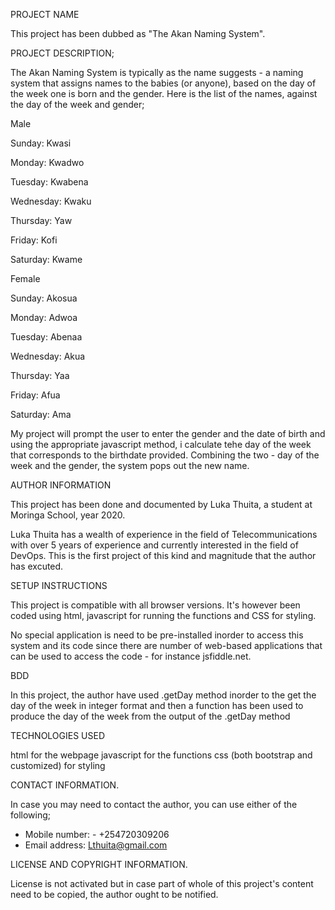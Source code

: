 PROJECT NAME

This project has been dubbed as "The Akan Naming System".

PROJECT DESCRIPTION;

The Akan Naming System is typically as the name suggests - a naming system that assigns names to the babies (or anyone), based on the day of the week one is born and the gender. Here is the list of the names, against the day of the week and gender;

Male

Sunday: Kwasi

Monday: Kwadwo

Tuesday: Kwabena

Wednesday: Kwaku

Thursday:  Yaw

Friday: Kofi

Saturday: Kwame

Female

Sunday: Akosua

Monday: Adwoa

Tuesday: Abenaa

Wednesday: Akua

Thursday:  Yaa

Friday: Afua

Saturday: Ama

My project will prompt the user to enter the gender and the date of birth and using the appropriate javascript method, i calculate tehe day of the week that corresponds to the birthdate provided. Combining the two - day of the week and the gender, the system pops out the new name.

AUTHOR INFORMATION

This project has been done and documented by Luka Thuita, a student at Moringa School, year 2020.

Luka Thuita has a wealth of experience in the field of Telecommunications with over 5 years of experience and currently interested in the field of DevOps. This is the first project of this kind and magnitude that the author has excuted.


SETUP INSTRUCTIONS

This project is compatible with all browser versions. It's however been coded using html, javascript for running the functions and CSS for styling.

No special application is need to be pre-installed inorder to access this system and its code since there are number of web-based applications that can be used to access the code - for instance jsfiddle.net.

BDD

In this project, the author have used .getDay method inorder to the get the day of the week in integer format and then a function has been used to produce the day of the week from the output of the .getDay method

TECHNOLOGIES USED

html for the webpage
javascript for the functions
css (both bootstrap and customized) for styling

CONTACT INFORMATION.

In case you may need to contact the author, you can use either of the following;
- Mobile number:  - +254720309206
- Email address:  Lthuita@gmail.com


LICENSE AND COPYRIGHT INFORMATION.

License is not activated but in case part of whole of this project's content need to be copied, the author ought to be notified.
